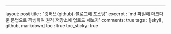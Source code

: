 ---
layout: post
title : "깃허브(github)-블로그에 포스팅"
excerpt : 'md 파일에 마크다운 문법으로 작성하여 원격 저장소에 업로드 해보자'
comments: true
tags : [jekyll , github, markdown]
toc : true
toc_sticky: true
